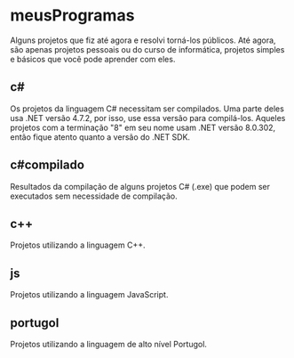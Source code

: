 # meusProgramas
Alguns projetos que fiz até agora e resolvi torná-los públicos. Até agora, são apenas projetos pessoais ou do curso de informática, projetos simples e básicos que você pode aprender com eles.

  ## c#
  Os projetos da linguagem C# necessitam ser compilados. Uma parte deles usa .NET versão 4.7.2, por isso, use essa versão para compilá-los. Aqueles projetos com a terminação "8"    em seu nome usam .NET versão 8.0.302, então fique atento quanto a versão do .NET SDK.
  
  ## c#compilado
  Resultados da compilação de alguns projetos C# (.exe) que podem ser executados sem necessidade de compilação.

  ## c++
  Projetos utilizando a linguagem C++.

  ## js
  Projetos utilizando a linguagem JavaScript.
  
  ## portugol
  Projetos utilizando a linguagem de alto nível Portugol.
